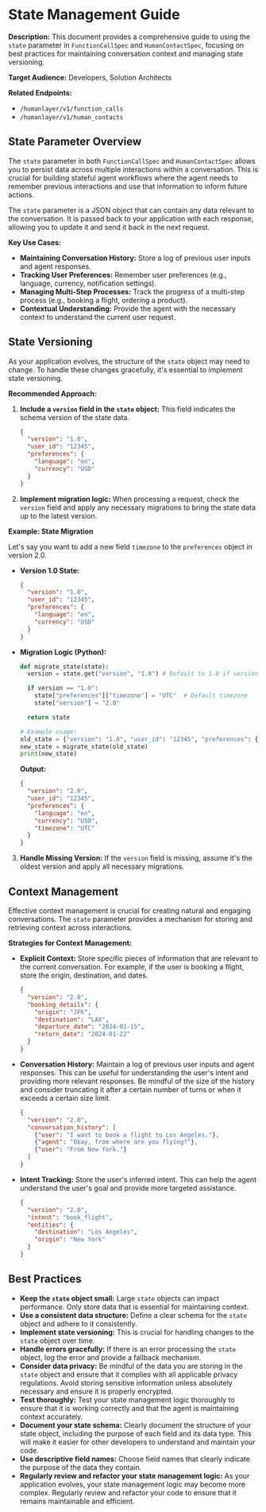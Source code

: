 
# State Management Guide

**Description:** This document provides a comprehensive guide to using the `state` parameter in `FunctionCallSpec` and `HumanContactSpec`, focusing on best practices for maintaining conversation context and managing state versioning.

**Target Audience:** Developers, Solution Architects

**Related Endpoints:**

*   `/humanlayer/v1/function_calls`
*   `/humanlayer/v1/human_contacts`

## State Parameter Overview

The `state` parameter in both `FunctionCallSpec` and `HumanContactSpec` allows you to persist data across multiple interactions within a conversation. This is crucial for building stateful agent workflows where the agent needs to remember previous interactions and use that information to inform future actions.

The `state` parameter is a JSON object that can contain any data relevant to the conversation.  It is passed back to your application with each response, allowing you to update it and send it back in the next request.

**Key Use Cases:**

*   **Maintaining Conversation History:** Store a log of previous user inputs and agent responses.
*   **Tracking User Preferences:** Remember user preferences (e.g., language, currency, notification settings).
*   **Managing Multi-Step Processes:** Track the progress of a multi-step process (e.g., booking a flight, ordering a product).
*   **Contextual Understanding:** Provide the agent with the necessary context to understand the current user request.

## State Versioning

As your application evolves, the structure of the `state` object may need to change. To handle these changes gracefully, it's essential to implement state versioning.

**Recommended Approach:**

1.  **Include a `version` field in the `state` object:** This field indicates the schema version of the state data.

    ```json
    {
      "version": "1.0",
      "user_id": "12345",
      "preferences": {
        "language": "en",
        "currency": "USD"
      }
    }
    ```

2.  **Implement migration logic:** When processing a request, check the `version` field and apply any necessary migrations to bring the state data up to the latest version.

**Example: State Migration**

Let's say you want to add a new field `timezone` to the `preferences` object in version 2.0.

*   **Version 1.0 State:**

    ```json
    {
      "version": "1.0",
      "user_id": "12345",
      "preferences": {
        "language": "en",
        "currency": "USD"
      }
    }
    ```

*   **Migration Logic (Python):**

    ```python
    def migrate_state(state):
      version = state.get("version", "1.0") # Default to 1.0 if version is missing

      if version == "1.0":
        state["preferences"]["timezone"] = "UTC"  # Default timezone
        state["version"] = "2.0"

      return state

    # Example usage:
    old_state = {"version": "1.0", "user_id": "12345", "preferences": {"language": "en", "currency": "USD"}}
    new_state = migrate_state(old_state)
    print(new_state)
    ```

    **Output:**

    ```json
    {
      "version": "2.0",
      "user_id": "12345",
      "preferences": {
        "language": "en",
        "currency": "USD",
        "timezone": "UTC"
      }
    }
    ```

3.  **Handle Missing Version:** If the `version` field is missing, assume it's the oldest version and apply all necessary migrations.

## Context Management

Effective context management is crucial for creating natural and engaging conversations. The `state` parameter provides a mechanism for storing and retrieving context across interactions.

**Strategies for Context Management:**

*   **Explicit Context:** Store specific pieces of information that are relevant to the current conversation. For example, if the user is booking a flight, store the origin, destination, and dates.

    ```json
    {
      "version": "2.0",
      "booking_details": {
        "origin": "JFK",
        "destination": "LAX",
        "departure_date": "2024-01-15",
        "return_date": "2024-01-22"
      }
    }
    ```

*   **Conversation History:** Maintain a log of previous user inputs and agent responses. This can be useful for understanding the user's intent and providing more relevant responses.  Be mindful of the size of the history and consider truncating it after a certain number of turns or when it exceeds a certain size limit.

    ```json
    {
      "version": "2.0",
      "conversation_history": [
        {"user": "I want to book a flight to Los Angeles."},
        {"agent": "Okay, from where are you flying?"},
        {"user": "From New York."}
      ]
    }
    ```

*   **Intent Tracking:** Store the user's inferred intent. This can help the agent understand the user's goal and provide more targeted assistance.

    ```json
    {
      "version": "2.0",
      "intent": "book_flight",
      "entities": {
        "destination": "Los Angeles",
        "origin": "New York"
      }
    }
    ```

## Best Practices

*   **Keep the `state` object small:** Large `state` objects can impact performance. Only store data that is essential for maintaining context.
*   **Use a consistent data structure:** Define a clear schema for the `state` object and adhere to it consistently.
*   **Implement state versioning:** This is crucial for handling changes to the `state` object over time.
*   **Handle errors gracefully:** If there is an error processing the `state` object, log the error and provide a fallback mechanism.
*   **Consider data privacy:** Be mindful of the data you are storing in the `state` object and ensure that it complies with all applicable privacy regulations.  Avoid storing sensitive information unless absolutely necessary and ensure it is properly encrypted.
*   **Test thoroughly:** Test your state management logic thoroughly to ensure that it is working correctly and that the agent is maintaining context accurately.
*   **Document your state schema:** Clearly document the structure of your state object, including the purpose of each field and its data type. This will make it easier for other developers to understand and maintain your code.
*   **Use descriptive field names:** Choose field names that clearly indicate the purpose of the data they contain.
*   **Regularly review and refactor your state management logic:** As your application evolves, your state management logic may become more complex. Regularly review and refactor your code to ensure that it remains maintainable and efficient.
